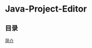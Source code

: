 # Java-Project-Editor

## 目录
<a href = "https://github.com/JackMerryYoung/Java-Project-Editor/edit/master/简介.md">简介</a>

